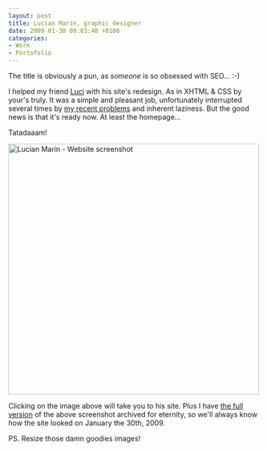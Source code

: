 ```yaml
---
layout: post
title: Lucian Marin, graphic designer
date: 2009-01-30 09:03:40 +0100
categories:
- Work
- Portofolio
---
```

The title is obviously a pun, as <em>someone</em> is so obsessed with SEO... :-)

I helped my friend <a href="http://www.lucianmarin.ro">Luci</a> with his site's redesign. As in XHTML & CSS by your's truly. It was a simple and pleasant job, unfortunately interrupted several times by <a href="http://www.rusiczki.net/2009/01/26/a-bitter-update/">my recent problems</a> and inherent laziness. But the good news is that it's ready now. At least the homepage...

Tatadaaam!

<a href="http://www.lucianmarin.ro"><img alt="Lucian Marin - Website screenshot" src="https://content.rusiczki.net/blogpics/lucian-marin-website-screenshot-thumbnail.png" width="500" height="500"/></a>

Clicking on the image above will take you to his site. Plus I have <a href="https://content.rusiczki.net/blogpics/lucian-marin-website-screenshot.png">the full version</a> of the above screenshot archived for eternity, so we'll always know how the site looked on January the 30th, 2009.

PS. Resize those damn goodies images!
